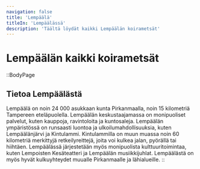 ```yaml
---
navigation: false
title: 'Lempäälä'
titleIn: 'Lempäälässä'
description: 'Täältä löydät kaikki Lempäälän koirametsät'
---
```

# Lempäälän kaikki koirametsät

::BodyPage
## Tietoa Lempäälästä
Lempäälä on noin 24 000 asukkaan kunta Pirkanmaalla, noin 15 kilometriä Tampereen eteläpuolella. Lempäälän keskustaajamassa on monipuoliset palvelut, kuten kauppoja, ravintoloita ja kuntosaleja. Lempäälän ympäristössä on runsaasti luontoa ja ulkoilumahdollisuuksia, kuten Lempäälänjärvi ja Kintulammi. Kintulammilla on muun muassa noin 60 kilometriä merkittyjä retkeilyreittejä, joita voi kulkea jalan, pyörällä tai hiihtäen. Lempäälässä järjestetään myös monipuolista kulttuuritoimintaa, kuten Lempoisten Kesäteatteri ja Lempäälän musiikkijuhlat. Lempäälästä on myös hyvät kulkuyhteydet muualle Pirkanmaalle ja lähialueille.
::